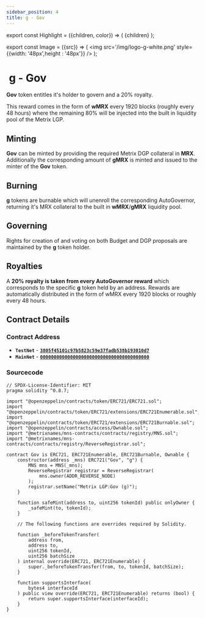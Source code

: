 ```yaml
---
sidebar_position: 4
title: g - Gov
---
```


export const Highlight = ({children, color}) => (
<span
style={{color}}>
{children}
</span>
);

export const Image = ({src}) => (
<img src='/img/logo-g-white.png' style={{width: '48px',height : '48px'}} />
);

# <Image  /> g - Gov

<Highlight color="#bf96c6">**Gov**</Highlight> token entitles it's holder to govern and a 20% royalty.

This reward comes in the form of <Highlight color="#bf96c6">**wMRX**</Highlight> every 1920 blocks (roughly every 48 hours) where the remaining 80% will be injected into the built in liquidity pool of the Metrix LGP.

## Minting

<Highlight color="#bf96c6">**Gov**</Highlight> can be minted by providing the required Metrix DGP collateral in <Highlight color="#bf96c6">**MRX**</Highlight>. Additionally the corresponding amount of <Highlight color="#bf96c6">**gMRX**</Highlight> is minted and issued to the minter of the <Highlight color="#bf96c6">**Gov**</Highlight> token.

## Burning

<Highlight color="#bf96c6">**g**</Highlight> tokens are burnable which will unenroll the corresponding AutoGovernor, returning it's MRX collateral to the built in <Highlight color="#bf96c6">**wMRX**</Highlight>/<Highlight color="#bf96c6">**gMRX**</Highlight> liquidity pool.

## Governing

Rights for creation of and voting on both Budget and DGP proposals are maintained by the <Highlight color="#bf96c6">**g**</Highlight> token holder.

## Royalties

A **20% royalty is taken from every AutoGovernor reward** which corresponds to the specific <Highlight color="#bf96c6">**g**</Highlight> token held by an address. Rewards are automatically distributed in the form of wMRX every 1920 blocks or roughly every 48 hours.

## Contract Details

### Contract Address

- **`TestNet`** - [**`3805f45101c97b5823c59e37fadb538b193010d7`**](https://testnet-explorer.metrixcoin.com/contract/3805f45101c97b5823c59e37fadb538b193010d7)
- **`MainNet`** - [**`0000000000000000000000000000000000000000`**](https://explorer.metrixcoin.com/contract/0000000000000000000000000000000000000000)

### Sourcecode

```sol
// SPDX-License-Identifier: MIT
pragma solidity ^0.8.7;

import "@openzeppelin/contracts/token/ERC721/ERC721.sol";
import "@openzeppelin/contracts/token/ERC721/extensions/ERC721Enumerable.sol";
import "@openzeppelin/contracts/token/ERC721/extensions/ERC721Burnable.sol";
import "@openzeppelin/contracts/access/Ownable.sol";
import "@metrixnames/mns-contracts/contracts/registry/MNS.sol";
import "@metrixnames/mns-contracts/contracts/registry/ReverseRegistrar.sol";

contract Gov is ERC721, ERC721Enumerable, ERC721Burnable, Ownable {
    constructor(address _mns) ERC721("Gov", "g") {
        MNS mns = MNS(_mns);
        ReverseRegistrar registrar = ReverseRegistrar(
            mns.owner(ADDR_REVERSE_NODE)
        );
        registrar.setName("Metrix LGP:Gov (g)");
    }

    function safeMint(address to, uint256 tokenId) public onlyOwner {
        _safeMint(to, tokenId);
    }

    // The following functions are overrides required by Solidity.

    function _beforeTokenTransfer(
        address from,
        address to,
        uint256 tokenId,
        uint256 batchSize
    ) internal override(ERC721, ERC721Enumerable) {
        super._beforeTokenTransfer(from, to, tokenId, batchSize);
    }

    function supportsInterface(
        bytes4 interfaceId
    ) public view override(ERC721, ERC721Enumerable) returns (bool) {
        return super.supportsInterface(interfaceId);
    }
}
```
